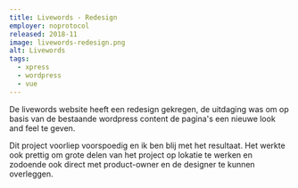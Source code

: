 ```yaml
---
title: Livewords - Redesign
employer: noprotocol
released: 2018-11
image: livewords-redesign.png
alt: Livewords
tags:
  - xpress
  - wordpress
  - vue
---
```


De livewords website heeft een redesign gekregen, de uitdaging was om op basis van de bestaande wordpress content de pagina's een nieuwe look and feel te geven.

Dit project voorliep voorspoedig en ik ben blij met het resultaat.
Het werkte ook prettig om grote delen van het project op lokatie te werken en zodoende ook direct met product-owner en de designer te kunnen overleggen.
